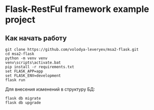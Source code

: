 # Flask-RestFul framework example project

## Как начать работу

```
git clone https://github.com/volodya-leveryev/msa2-flask.git
cd msa2-flask
python -m venv venv
venv\scripts\activate.bat
pip install -r requirements.txt
set FLASK_APP=app
set FLASK_ENV=development
flask run
```

Для внесения изменений в структуру БД:

```
flask db migrate
flask db upgrade
``````
